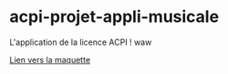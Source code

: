 # acpi-projet-appli-musicale
L'application de la licence ACPI !
waw

[Lien vers la maquette](https://xd.adobe.com/view/8337c080-ead2-44ce-68ec-c8ec7d2d0f00-f506/?fullscreen)